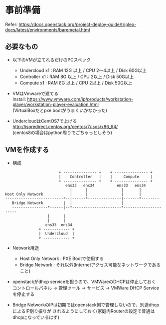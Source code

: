 
事前準備
===========

Refer: https://docs.openstack.org/project-deploy-guide/tripleo-docs/latest/environments/baremetal.html

必要なもの
----------

* 以下のVMが立てれるだけのPCスペック
   * Undercloud x1 : RAM 12G 以上 / CPU 2～4以上  / Disk 60G以上
   * Controller x1 : RAM 8G 以上  / CPU 2以上     / Disk 50G以上
   * Compute    x1 : RAM 8G 以上  / CPU 2以上     / Disk 50G以上

* VMはVmwareで建てる  
   Install: https://www.vmware.com/jp/products/workstation-player/workstation-player-evaluation.html  
   (VirtualBoxだとpxe bootがうまくいかなかった)

* UndercloudはCentOS7で上げる
   http://isoredirect.centos.org/centos/7/isos/x86_64/  
   (centos8の場合はpython周りでごちゃっとしそう)


VMを作成する
-------------

* 構成

```
                        + --------------- +    + --------------- +
                        |    Controller   |    |     Compute     |
                        + --------------- +    + --------------- +
                           ens33   ens34          ens33   ens34 
                             |      |               |       |
Host Only Network            |      |               |       |
--------------------------*--|------*---------------|-------*--------
   Bridge Network         |  |                      |
   ----------------*------|--*----------------------*----------------------
                   |      |
                   |      |
                  ens33  ens34
               + ------------ +
               |  Undercloud  |
               + ------------ +
```
* Network用途
    * Host Only Network : PXE Bootで使用する
    * Bridge Network : それ以外(Internetアクセス可能なネットワークであること)   

* openstackがdhcp serviceを担うので、VMWareのDHCPは停止しておく  
    コントロールパネル -> 管理ツール -> サービス -> VMWare DHCP Service を停止する

* Bridge NetworkのIPは初期ではopenstack側で管理しないので、別途dhcpによるIP割り振りが
  されるようにしておく(家庭内Routerの設定で普通はdhcpになっているはず)
